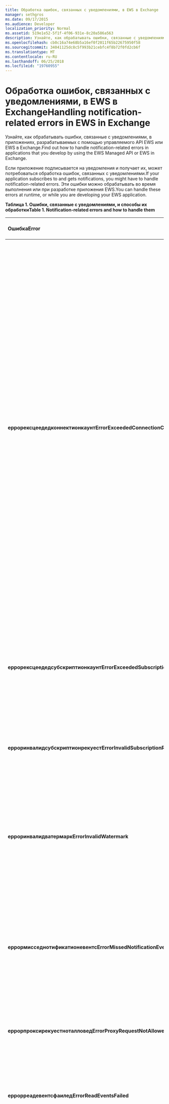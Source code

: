 ```yaml
---
title: Обработка ошибок, связанных с уведомлениями, в EWS в Exchange
manager: sethgros
ms.date: 09/17/2015
ms.audience: Developer
localization_priority: Normal
ms.assetid: 519e1e52-5f1f-4f06-931e-8c20a586a563
description: Узнайте, как обрабатывать ошибки, связанные с уведомлениями, в приложениях, разрабатываемых с помощью управляемого API EWS или EWS в Exchange.
ms.openlocfilehash: cb0c16a74e68b5a16ef0f2011f65b22675950f58
ms.sourcegitcommit: 34041125dc8c5f993b21cebfc4f8b72f0fd2cb6f
ms.translationtype: MT
ms.contentlocale: ru-RU
ms.lasthandoff: 06/25/2018
ms.locfileid: "19760955"
---
```

# <a name="handling-notification-related-errors-in-ews-in-exchange"></a><span data-ttu-id="83391-103">Обработка ошибок, связанных с уведомлениями, в EWS в Exchange</span><span class="sxs-lookup"><span data-stu-id="83391-103">Handling notification-related errors in EWS in Exchange</span></span>

<span data-ttu-id="83391-104">Узнайте, как обрабатывать ошибки, связанные с уведомлениями, в приложениях, разрабатываемых с помощью управляемого API EWS или EWS в Exchange.</span><span class="sxs-lookup"><span data-stu-id="83391-104">Find out how to handle notification-related errors in applications that you develop by using the EWS Managed API or EWS in Exchange.</span></span>
  
<span data-ttu-id="83391-105">Если приложение подписывается на уведомления и получает их, может потребоваться обработка ошибок, связанных с уведомлениями.</span><span class="sxs-lookup"><span data-stu-id="83391-105">If your application subscribes to and gets notifications, you might have to handle notification-related errors.</span></span> <span data-ttu-id="83391-106">Эти ошибки можно обрабатывать во время выполнения или при разработке приложения EWS.</span><span class="sxs-lookup"><span data-stu-id="83391-106">You can handle these errors at runtime, or while you are developing your EWS application.</span></span>
  
<span data-ttu-id="83391-107">**Таблица 1. Ошибки, связанные с уведомлениями, и способы их обработки**</span><span class="sxs-lookup"><span data-stu-id="83391-107">**Table 1. Notification-related errors and how to handle them**</span></span>

|<span data-ttu-id="83391-108">Ошибка</span><span class="sxs-lookup"><span data-stu-id="83391-108">Error</span></span>|<span data-ttu-id="83391-109">Возникает при попытке...</span><span class="sxs-lookup"><span data-stu-id="83391-109">Occurs when you try to…</span></span>|<span data-ttu-id="83391-110">Обработать его по...</span><span class="sxs-lookup"><span data-stu-id="83391-110">Handle it by…</span></span>|
|:-----|:-----|:-----|
|<span data-ttu-id="83391-111">**еррорексцеедедконнектионкаунт**</span><span class="sxs-lookup"><span data-stu-id="83391-111">**ErrorExceededConnectionCount**</span></span> |<span data-ttu-id="83391-112">Откройте подключение, чтобы получить события, когда учетная запись достигла предельного числа открытых потоков подключения.</span><span class="sxs-lookup"><span data-stu-id="83391-112">Open a connection to get events when the account reached its connection limit of open streaming connections.</span></span> | <ul><li><span data-ttu-id="83391-113">Использование [олицетворения](http://technet.microsoft.com/en-us/library/dd776119%28v=exchg.150%29.aspx) для [открытия подключений](how-to-maintain-affinity-between-group-of-subscriptions-and-mailbox-server.md#bk_throttling).</span><span class="sxs-lookup"><span data-stu-id="83391-113">Using [impersonation](http://technet.microsoft.com/en-us/library/dd776119%28v=exchg.150%29.aspx) to [open connections](how-to-maintain-affinity-between-group-of-subscriptions-and-mailbox-server.md#bk_throttling).</span></span></li><li><span data-ttu-id="83391-114">Использование меньшего числа подключений для получения событий.</span><span class="sxs-lookup"><span data-stu-id="83391-114">Using fewer connections to get events.</span></span> <span data-ttu-id="83391-115">Разверните максимальное число подписок в каждом подключении, [используя сходство](how-to-maintain-affinity-between-group-of-subscriptions-and-mailbox-server.md) и [поместив в одну группу не более 200 идентификаторов подписки](how-to-maintain-affinity-between-group-of-subscriptions-and-mailbox-server.md#bk_howdoimaintain).</span><span class="sxs-lookup"><span data-stu-id="83391-115">Maximize the number of subscriptions in each connection by [using affinity](how-to-maintain-affinity-between-group-of-subscriptions-and-mailbox-server.md) and [placing a maximum of 200 subscription IDs in the same group](how-to-maintain-affinity-between-group-of-subscriptions-and-mailbox-server.md#bk_howdoimaintain).</span></span> <span data-ttu-id="83391-116">Затем можно использовать одно и то же подключение для получения событий для всей группы, уменьшая необходимое количество подключений.</span><span class="sxs-lookup"><span data-stu-id="83391-116">You can then use the same connection to retrieve events for the entire group, reducing the number of connections required.</span></span></li><li>  <span data-ttu-id="83391-117">Изменение значения Хангингконнектионлимит в файле Web. config для локальной организации Exchange для переопределения значения по умолчанию для трех открытых подключений.</span><span class="sxs-lookup"><span data-stu-id="83391-117">Changing the value of the HangingConnectionLimit in the web.config file for Exchange on-premises to override the default value of three open connections.</span></span> <span data-ttu-id="83391-118">В Exchange Online используется значение по умолчанию Хангингконнектионлимит, равное 10, что не является настраиваемым.</span><span class="sxs-lookup"><span data-stu-id="83391-118">Exchange Online has a default HangingConnectionLimit of 10, which is not configurable.</span></span></li></ul> |
|<span data-ttu-id="83391-119">**еррорексцеедедсубскриптионкаунт**</span><span class="sxs-lookup"><span data-stu-id="83391-119">**ErrorExceededSubscriptionCount**</span></span> |<span data-ttu-id="83391-120">Создание слишком большого числа подписок.</span><span class="sxs-lookup"><span data-stu-id="83391-120">Create too many subscriptions.</span></span> <span data-ttu-id="83391-121">Параметр политики регулирования [евсмакссубскриптионс](http://msdn.microsoft.com/en-us/library/microsoft.exchange.data.directory.systemconfiguration.throttlingpolicy.ewsmaxsubscriptions%28v=exchg.150%29.aspx) определяет максимальное количество подписок, которые могут создаваться учетной записью.</span><span class="sxs-lookup"><span data-stu-id="83391-121">The [EwsMaxSubscriptions](http://msdn.microsoft.com/en-us/library/microsoft.exchange.data.directory.systemconfiguration.throttlingpolicy.ewsmaxsubscriptions%28v=exchg.150%29.aspx) throttling policy parameter determines the maximum number of subscriptions that an account can create.</span></span> | <ul><li><span data-ttu-id="83391-122">С помощью [олицетворения](http://technet.microsoft.com/en-us/library/dd776119%28v=exchg.150%29.aspx) [создайте подписку](how-to-maintain-affinity-between-group-of-subscriptions-and-mailbox-server.md#bk_throttling).</span><span class="sxs-lookup"><span data-stu-id="83391-122">Using [impersonation](http://technet.microsoft.com/en-us/library/dd776119%28v=exchg.150%29.aspx) to [create subscriptions](how-to-maintain-affinity-between-group-of-subscriptions-and-mailbox-server.md#bk_throttling).</span></span></li><li><span data-ttu-id="83391-123">Уменьшение числа подписок.</span><span class="sxs-lookup"><span data-stu-id="83391-123">Reducing the number of subscriptions.</span></span></li></ul> |
|<span data-ttu-id="83391-124">**ерроринвалидсубскриптионрекуест**</span><span class="sxs-lookup"><span data-stu-id="83391-124">**ErrorInvalidSubscriptionRequest**</span></span> |<span data-ttu-id="83391-125">Создание подписок для нескольких почтовых ящиков или нескольких папок из одного запроса.</span><span class="sxs-lookup"><span data-stu-id="83391-125">Create subscriptions for multiple mailboxes or multiple folders from a single request.</span></span>  |<span data-ttu-id="83391-126">Создание подписки для одной общедоступной папки или одного почтового ящика в едином запросе.</span><span class="sxs-lookup"><span data-stu-id="83391-126">Creating a subscription for a single public folder or a single mailbox in a single request.</span></span>| 
|<span data-ttu-id="83391-127">**ерроринвалидватермарк**</span><span class="sxs-lookup"><span data-stu-id="83391-127">**ErrorInvalidWatermark**</span></span> |<span data-ttu-id="83391-128">Получение событий с использованием недопустимого водяного знака.</span><span class="sxs-lookup"><span data-stu-id="83391-128">Get events by using an invalid watermark.</span></span>| <ul><li><span data-ttu-id="83391-129">Проверка идентификатора подписки, возвращенного в предыдущем ответе.</span><span class="sxs-lookup"><span data-stu-id="83391-129">Checking the subscription ID returned in a previous response.</span></span></li><li><span data-ttu-id="83391-130">Проверка того, что вы отправляете идентификатор подписки для правильного объекта **ExchangeService** .</span><span class="sxs-lookup"><span data-stu-id="83391-130">Ensuring that you're sending the subscription ID for the correct **ExchangeService** object.</span></span></li><li><span data-ttu-id="83391-131">[Создание новой подписки](handling-notification-related-errors-in-ews-in-exchange.md#bk_recover).</span><span class="sxs-lookup"><span data-stu-id="83391-131">[Creating a new subscription](handling-notification-related-errors-in-ews-in-exchange.md#bk_recover).</span></span></li></ul> |
|<span data-ttu-id="83391-132">**еррормисседнотификатионевентс**</span><span class="sxs-lookup"><span data-stu-id="83391-132">**ErrorMissedNotificationEvents**</span></span> |<span data-ttu-id="83391-133">Получение событий при пропуске некоторых предыдущих событий.</span><span class="sxs-lookup"><span data-stu-id="83391-133">Get events when some previous events were missed.</span></span>   |<span data-ttu-id="83391-134">Сравнение свойств расширенной папки **PR_LOCAL_COMMIT_TIME_MAX** (0x670a) и **PR_DELETED_COUNT_TOTAL** (0x670b), чтобы определить, какие изменения были пропущены, и создать [новую подписку](handling-notification-related-errors-in-ews-in-exchange.md#bk_recover).</span><span class="sxs-lookup"><span data-stu-id="83391-134">Comparing the extended folder properties **PR_LOCAL_COMMIT_TIME_MAX** (0x670a) and **PR_DELETED_COUNT_TOTAL** (0x670b) to determine what changes were missed, and [creating a new subscription](handling-notification-related-errors-in-ews-in-exchange.md#bk_recover).</span></span>  |
|<span data-ttu-id="83391-135">**еррорпроксирекуестноталловед**</span><span class="sxs-lookup"><span data-stu-id="83391-135">**ErrorProxyRequestNotAllowed**</span></span> |<span data-ttu-id="83391-136">Подпишитесь на события для пользователя в пакетном запросе, почтовый ящик которого был перемещен на другой сайт.</span><span class="sxs-lookup"><span data-stu-id="83391-136">Subscribe to events for a user in a batched request whose mailbox has moved to another site.</span></span>   |<span data-ttu-id="83391-137">Использование службы [автообнаружения](autodiscover-for-exchange.md) для повторного обнаружения Екстерналевсурл или евспартнерурл и создания новой подписки.</span><span class="sxs-lookup"><span data-stu-id="83391-137">Using [Autodiscover](autodiscover-for-exchange.md) to rediscover the ExternalEwsUrl or EwsPartnerUrl, and creating a new subscription.</span></span>  |
|<span data-ttu-id="83391-138">**еррорреадевентсфаилед**</span><span class="sxs-lookup"><span data-stu-id="83391-138">**ErrorReadEventsFailed**</span></span> |<span data-ttu-id="83391-139">Получение событий из подписки, которые не удается найти.</span><span class="sxs-lookup"><span data-stu-id="83391-139">Get events from a subscription that cannot be found.</span></span>  |<span data-ttu-id="83391-140">Использование службы [автообнаружения](autodiscover-for-exchange.md) для повторного обнаружения Екстерналевсурл или евспартнерурл и создания новой подписки.</span><span class="sxs-lookup"><span data-stu-id="83391-140">Using [Autodiscover](autodiscover-for-exchange.md) to rediscover the ExternalEwsUrl or EwsPartnerUrl, and creating a new subscription.</span></span>  |
|<span data-ttu-id="83391-141">**еррорсервербуси**</span><span class="sxs-lookup"><span data-stu-id="83391-141">**ErrorServerBusy**</span></span> | <span data-ttu-id="83391-142">Превышение ограничений [регулирования](ews-throttling-in-exchange.md#bk_ThrottlingNotifications) .</span><span class="sxs-lookup"><span data-stu-id="83391-142">Exceed [throttling](ews-throttling-in-exchange.md#bk_ThrottlingNotifications) limits.</span></span> <span data-ttu-id="83391-143">Обратите внимание на следующие вопросы регулирования.</span><span class="sxs-lookup"><span data-stu-id="83391-143">Be aware of the following regarding throttling:</span></span><ul><li><span data-ttu-id="83391-144">Ограничение регулирования [евсмакссубскриптионс](http://msdn.microsoft.com/en-us/library/microsoft.exchange.data.directory.systemconfiguration.throttlingpolicy.ewsmaxsubscriptions%28v=exchg.150%29.aspx) определяет максимальное количество подписок на уведомление о принудительной или потоковой передаче, которые могут быть активными одновременно.</span><span class="sxs-lookup"><span data-stu-id="83391-144">The [EwsMaxSubscriptions](http://msdn.microsoft.com/en-us/library/microsoft.exchange.data.directory.systemconfiguration.throttlingpolicy.ewsmaxsubscriptions%28v=exchg.150%29.aspx) throttling limit identifies the maximum number of push, pull, or streaming notification subscriptions that can be active at one time.</span></span> <span data-ttu-id="83391-145">Это значение подписки на почтовые ящики, а не число отдельных подписок на папку в подписке на почтовые ящики.</span><span class="sxs-lookup"><span data-stu-id="83391-145">This is the value of mailbox subscriptions, not the number of individual folder subscriptions in a mailbox subscription.</span></span> <span data-ttu-id="83391-146">Начиная с версий почтовых ящиков 14.16.0135 и 14.15.0057.000, почтовые ящики, размещенные в Exchange Online или Exchange Online в составе Office 365, могут иметь до 20 подписок, а целевой почтовый ящик Exchange 2013 может иметь до 5000 подписок.</span><span class="sxs-lookup"><span data-stu-id="83391-146">Starting with service mailbox versions 14.16.0135 and 14.15.0057.000, a mailbox hosted by Exchange Online or Exchange Online as part of Office 365 can have up to 20 subscriptions, and a target Exchange 2013 on-premises mailbox can have up to 5000 subscriptions.</span></span></li><li><span data-ttu-id="83391-147">Ограничение регулирования [евсмаксконкурренци](http://msdn.microsoft.com/en-us/library/microsoft.exchange.data.directory.systemconfiguration.throttlingpolicy.ewsmaxconcurrency%28v=exchg.150%29.aspx) определяет максимальное количество активных запросов для непотоковых подключений и имеет значение по умолчанию, равное 27.</span><span class="sxs-lookup"><span data-stu-id="83391-147">The [EwsMaxConcurrency](http://msdn.microsoft.com/en-us/library/microsoft.exchange.data.directory.systemconfiguration.throttlingpolicy.ewsmaxconcurrency%28v=exchg.150%29.aspx) throttling limit identifies the maximum number of active requests for non-streaming connections and has a default value of 27.</span></span></li><li><span data-ttu-id="83391-148">По умолчанию предельное значение для открытых потоковых подключений составляет десять.</span><span class="sxs-lookup"><span data-stu-id="83391-148">The default limit for open streaming connections is ten.</span></span></li></ul> |<ul><li><span data-ttu-id="83391-149">[Учитывая влияние политик регулирования, связанных с уведомлениями](ews-throttling-in-exchange.md#bk_ThrottlingNotifications) , и ограничения числа активных подписок и активных подключений, чтобы приложение не было отрегулировано.</span><span class="sxs-lookup"><span data-stu-id="83391-149">[Considering the implications of the notification-related throttling policies](ews-throttling-in-exchange.md#bk_ThrottlingNotifications) and limiting the number of active subscriptions and active connections so that the application is not throttled.</span></span></li><li><span data-ttu-id="83391-150">Использование меньшего числа подключений для получения событий.</span><span class="sxs-lookup"><span data-stu-id="83391-150">Using fewer connections to get events.</span></span> <span data-ttu-id="83391-151">Чтобы максимально увеличить количество подписок в каждом подключении, [Поместите в одну группу не более 200 идентификаторов подписки](how-to-maintain-affinity-between-group-of-subscriptions-and-mailbox-server.md).</span><span class="sxs-lookup"><span data-stu-id="83391-151">Maximize the number of subscriptions in each connection by [placing a maximum of 200 subscription IDs in the same group](how-to-maintain-affinity-between-group-of-subscriptions-and-mailbox-server.md).</span></span> <span data-ttu-id="83391-152">Затем можно использовать одно и то же подключение для получения событий для всей группы, уменьшая необходимое количество подключений.</span><span class="sxs-lookup"><span data-stu-id="83391-152">You can then use the same connection to retrieve events for the entire group, reducing the number of connections required.</span></span></li><li><span data-ttu-id="83391-153">Изменение значения Хангингконнектионлимит в файле Web. config для переопределения значения по умолчанию, равного десяти открытым потоковым подключениям.</span><span class="sxs-lookup"><span data-stu-id="83391-153">Changing the value of the HangingConnectionLimit in the web.config file to override the default value of ten open streaming connections.</span></span></li></ul>|
|<span data-ttu-id="83391-154">**еррорсубскриптионнотфаунд**</span><span class="sxs-lookup"><span data-stu-id="83391-154">**ErrorSubscriptionNotFound**</span></span> |<span data-ttu-id="83391-155">Получение событий для подписки, которая не может быть найдена.</span><span class="sxs-lookup"><span data-stu-id="83391-155">Get events for a subscription that cannot be found.</span></span> <span data-ttu-id="83391-156">Возможно, истек срок действия подписки, возможно, был перезапущен процесс EWS или была передана недопустимая подписка.</span><span class="sxs-lookup"><span data-stu-id="83391-156">The subscription might have expired, the EWS process might have been restarted, or an invalid subscription was passed in.</span></span> | <ul><li><span data-ttu-id="83391-157">Проверка того, что вы используете тот же идентификатор подписки, который был возвращен в предыдущем ответе.</span><span class="sxs-lookup"><span data-stu-id="83391-157">Verifying that you're using the same subscription ID that was returned in a previous response.</span></span></li><li><span data-ttu-id="83391-158">Проверка того, что вы отправляете идентификатор подписки для правильного объекта **ExchangeService** .</span><span class="sxs-lookup"><span data-stu-id="83391-158">Ensuring that you're sending the subscription ID for the correct **ExchangeService** object.</span></span></li><li> <span data-ttu-id="83391-159">[Создание новой подписки](handling-notification-related-errors-in-ews-in-exchange.md#bk_recover).</span><span class="sxs-lookup"><span data-stu-id="83391-159">[Creating a new subscription](handling-notification-related-errors-in-ews-in-exchange.md#bk_recover).</span></span></li></ul> |
|<span data-ttu-id="83391-160">**[сервицелокалексцептион](http://msdn.microsoft.com/en-us/library/microsoft.exchange.webservices.data.serviceresponseexception%28v=exchg.80%29.aspx)**</span><span class="sxs-lookup"><span data-stu-id="83391-160">**[ServiceLocalException](http://msdn.microsoft.com/en-us/library/microsoft.exchange.webservices.data.serviceresponseexception%28v=exchg.80%29.aspx)**</span></span> |<span data-ttu-id="83391-161">Добавить подписку в новую папку, когда подключение к подписке открыто в другой папке.</span><span class="sxs-lookup"><span data-stu-id="83391-161">Add a subscription to a new folder while a subscription connection is open on another folder.</span></span>  |<span data-ttu-id="83391-162">Изменение подписки на подписку на все папки в почтовом ящике вместо конкретной папки.</span><span class="sxs-lookup"><span data-stu-id="83391-162">Changing your subscription to subscribe to all folders in the mailbox, instead of a specific folder.</span></span>  |
|<span data-ttu-id="83391-163">**[сервицереспонсиксцептион](http://msdn.microsoft.com/en-us/library/microsoft.exchange.webservices.data.serviceresponseexception%28v=exchg.80%29.aspx)**</span><span class="sxs-lookup"><span data-stu-id="83391-163">**[ServiceResponseException](http://msdn.microsoft.com/en-us/library/microsoft.exchange.webservices.data.serviceresponseexception%28v=exchg.80%29.aspx)**</span></span> |<span data-ttu-id="83391-164">Получение событий для подписки, которые не удается найти в хранилище Exchange.</span><span class="sxs-lookup"><span data-stu-id="83391-164">Get events for a subscription that cannot be located in the Exchange store.</span></span>  | <ul><li><span data-ttu-id="83391-165">Проверка того, что вы используете тот же идентификатор подписки, который был возвращен в предыдущем ответе.</span><span class="sxs-lookup"><span data-stu-id="83391-165">Verifying that you're using the same subscription ID that was returned in a previous response.</span></span></li><li><span data-ttu-id="83391-166">Проверка того, что вы отправляете идентификатор подписки для правильного объекта **ExchangeService** .</span><span class="sxs-lookup"><span data-stu-id="83391-166">Ensuring that you're sending the subscription ID for the correct **ExchangeService** object.</span></span></li></ul> |
   
## <a name="recovering-from-lost-subscriptions"></a><span data-ttu-id="83391-167">Восстановление из потерянных подписок</span><span class="sxs-lookup"><span data-stu-id="83391-167">Recovering from lost subscriptions</span></span>
<span data-ttu-id="83391-168"><a name="bk_recover"> </a></span><span class="sxs-lookup"><span data-stu-id="83391-168"><a name="bk_recover"> </a></span></span>

<span data-ttu-id="83391-169">Если подписка потеряна или более недоступна, рекомендуется создать новую подписку и не включать старую подложку в новую подписку.</span><span class="sxs-lookup"><span data-stu-id="83391-169">When a subscription is lost, or is no longer accessible, it is best to create a new subscription and not include the old watermark in the new subscription.</span></span> <span data-ttu-id="83391-170">Повторная подписка с использованием старого водяного знака приводит к появлению линейного сканирования для событий, что является затратным.</span><span class="sxs-lookup"><span data-stu-id="83391-170">Resubscribing with the old watermark causes a linear scan for events, which is costly.</span></span> <span data-ttu-id="83391-171">Вместо этого создайте новую подписку и сравните свойства папки, чтобы найти изменения содержимого, произошедшие между потерянной подпиской и новой подпиской.</span><span class="sxs-lookup"><span data-stu-id="83391-171">Instead, create a new subscription and compare folder properties to look for content changes that occurred between the lost subscription and the new subscription.</span></span> <span data-ttu-id="83391-172">Рекомендуется проверить расширенные свойства папки **PR_LOCAL_COMMIT_TIME_MAX** (0x670a0040) и **PR_DELETED_COUNT_TOTAL** (0x670b0003).</span><span class="sxs-lookup"><span data-stu-id="83391-172">The extended folder properties that we recommend that you check are **PR_LOCAL_COMMIT_TIME_MAX** (0x670a0040) and **PR_DELETED_COUNT_TOTAL** (0x670b0003).</span></span> <span data-ttu-id="83391-173">Это можно сделать, [создав определение расширенного свойства](properties-and-extended-properties-in-ews-in-exchange.md).</span><span class="sxs-lookup"><span data-stu-id="83391-173">You can do this by [creating an extended property definition](properties-and-extended-properties-in-ews-in-exchange.md).</span></span>
  
## <a name="see-also"></a><span data-ttu-id="83391-174">См. также</span><span class="sxs-lookup"><span data-stu-id="83391-174">See also</span></span>

- [<span data-ttu-id="83391-175">Подписки на уведомления, события почтовых ящиков и службы EWS в Exchange</span><span class="sxs-lookup"><span data-stu-id="83391-175">Notification subscriptions, mailbox events, and EWS in Exchange</span></span>](notification-subscriptions-mailbox-events-and-ews-in-exchange.md)
- [<span data-ttu-id="83391-176">Потоковая передача уведомлений о событиях почтовых ящиков с помощью веб-служб Exchange в Exchange</span><span class="sxs-lookup"><span data-stu-id="83391-176">Stream notifications about mailbox events by using EWS in Exchange</span></span>](how-to-stream-notifications-about-mailbox-events-by-using-ews-in-exchange.md)    
- [<span data-ttu-id="83391-177">Уведомления по запросу о событиях почтовых ящиков с помощью веб-служб Exchange в Exchange</span><span class="sxs-lookup"><span data-stu-id="83391-177">Pull notifications about mailbox events by using EWS in Exchange</span></span>](how-to-pull-notifications-about-mailbox-events-by-using-ews-in-exchange.md)    
- [<span data-ttu-id="83391-178">Поддержание сходства между группой подписок и сервером почтовых ящиков в Exchange</span><span class="sxs-lookup"><span data-stu-id="83391-178">Maintain affinity between a group of subscriptions and the Mailbox server in Exchange</span></span>](how-to-maintain-affinity-between-group-of-subscriptions-and-mailbox-server.md)
    

